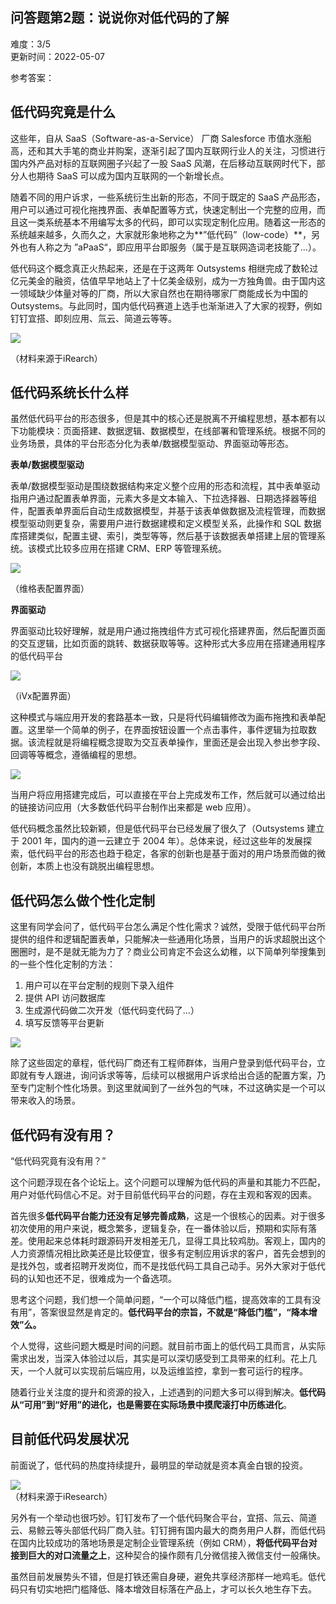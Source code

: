 <div><h2 class="title___3qmX3">&#x95EE;&#x7B54;&#x9898;&#x7B2C;2&#x9898;&#xFF1A;&#x8BF4;&#x8BF4;&#x4F60;&#x5BF9;&#x4F4E;&#x4EE3;&#x7801;&#x7684;&#x4E86;&#x89E3;</h2><div class="secondBox___2B0S4"><div>&#x96BE;&#x5EA6;&#xFF1A;<span>3/5</span></div><span>&#x66F4;&#x65B0;&#x65F6;&#x95F4;&#xFF1A;<!-- -->2022-05-07</span></div><div><p class="answerTitle___1T-fK">&#x53C2;&#x8003;&#x7B54;&#x6848;&#xFF1A;</p></div><div class="markdown-body"><h2>&#x4F4E;&#x4EE3;&#x7801;&#x7A76;&#x7ADF;&#x662F;&#x4EC0;&#x4E48;</h2>
<p>&#x8FD9;&#x4E9B;&#x5E74;&#xFF0C;&#x81EA;&#x4ECE; SaaS&#xFF08;Software-as-a-Service&#xFF09; &#x5382;&#x5546; Salesforce &#x5E02;&#x503C;&#x6C34;&#x6DA8;&#x8239;&#x9AD8;&#xFF0C;&#x8FD8;&#x548C;&#x5176;&#x5927;&#x624B;&#x7B14;&#x7684;&#x5546;&#x4E1A;&#x5E76;&#x8D2D;&#x6848;&#xFF0C;&#x9010;&#x6E10;&#x5F15;&#x8D77;&#x4E86;&#x56FD;&#x5185;&#x4E92;&#x8054;&#x7F51;&#x884C;&#x4E1A;&#x4EBA;&#x7684;&#x5173;&#x6CE8;&#xFF0C;&#x4E60;&#x60EF;&#x8FDB;&#x884C;&#x56FD;&#x5185;&#x5916;&#x4EA7;&#x54C1;&#x5BF9;&#x6807;&#x7684;&#x4E92;&#x8054;&#x7F51;&#x5708;&#x5B50;&#x5174;&#x8D77;&#x4E86;&#x4E00;&#x80A1; SaaS &#x98CE;&#x6F6E;&#xFF0C;&#x5728;&#x540E;&#x79FB;&#x52A8;&#x4E92;&#x8054;&#x7F51;&#x65F6;&#x4EE3;&#x4E0B;&#xFF0C;&#x90E8;&#x5206;&#x4EBA;&#x4E5F;&#x671F;&#x5F85; SaaS &#x53EF;&#x4EE5;&#x6210;&#x4E3A;&#x56FD;&#x5185;&#x4E92;&#x8054;&#x7F51;&#x7684;&#x4E00;&#x4E2A;&#x65B0;&#x589E;&#x957F;&#x70B9;&#x3002;</p>
<p>&#x968F;&#x7740;&#x4E0D;&#x540C;&#x7684;&#x7528;&#x6237;&#x8BC9;&#x6C42;&#xFF0C;&#x4E00;&#x4E9B;&#x7CFB;&#x7EDF;&#x884D;&#x751F;&#x51FA;&#x65B0;&#x7684;&#x5F62;&#x6001;&#xFF0C;&#x4E0D;&#x540C;&#x4E8E;&#x65E2;&#x5B9A;&#x7684; SaaS &#x4EA7;&#x54C1;&#x5F62;&#x6001;&#xFF0C;&#x7528;&#x6237;&#x53EF;&#x4EE5;&#x901A;&#x8FC7;&#x53EF;&#x89C6;&#x5316;&#x62D6;&#x62FD;&#x754C;&#x9762;&#x3001;&#x8868;&#x5355;&#x914D;&#x7F6E;&#x7B49;&#x65B9;&#x5F0F;&#xFF0C;&#x5FEB;&#x901F;&#x5B9A;&#x5236;&#x51FA;&#x4E00;&#x4E2A;&#x5B8C;&#x6574;&#x7684;&#x5E94;&#x7528;&#xFF0C;&#x800C;&#x4E14;&#x8FD9;&#x4E00;&#x7C7B;&#x7CFB;&#x7EDF;&#x57FA;&#x672C;&#x4E0D;&#x7528;&#x7F16;&#x5199;&#x592A;&#x591A;&#x7684;&#x4EE3;&#x7801;&#xFF0C;&#x5373;&#x53EF;&#x4EE5;&#x5B9E;&#x73B0;&#x5B9A;&#x5236;&#x5316;&#x5E94;&#x7528;&#x3002;&#x968F;&#x7740;&#x8FD9;&#x4E00;&#x5F62;&#x6001;&#x7684;&#x7CFB;&#x7EDF;&#x8D8A;&#x6765;&#x8D8A;&#x591A;&#xFF0C;&#x4E45;&#x800C;&#x4E45;&#x4E4B;&#xFF0C;&#x5927;&#x5BB6;&#x5C31;&#x5F62;&#x8C61;&#x5730;&#x79F0;&#x4E4B;&#x4E3A;**&#x201D;&#x4F4E;&#x4EE3;&#x7801;&#x201D;&#xFF08;low-code&#xFF09;**&#xFF0C;&#x53E6;&#x5916;&#x4E5F;&#x6709;&#x4EBA;&#x79F0;&#x4E4B;&#x4E3A; &#x201D;aPaaS&#x201C;&#xFF0C;&#x5373;&#x5E94;&#x7528;&#x5E73;&#x53F0;&#x5373;&#x670D;&#x52A1;&#xFF08;&#x5C5E;&#x4E8E;&#x662F;&#x4E92;&#x8054;&#x7F51;&#x9020;&#x8BCD;&#x8001;&#x6280;&#x80FD;&#x4E86;...&#xFF09;&#x3002;</p>
<p>&#x4F4E;&#x4EE3;&#x7801;&#x8FD9;&#x4E2A;&#x6982;&#x5FF5;&#x771F;&#x6B63;&#x706B;&#x70ED;&#x8D77;&#x6765;&#xFF0C;&#x8FD8;&#x662F;&#x5728;&#x4E8E;&#x8FD9;&#x4E24;&#x5E74; Outsystems &#x76F8;&#x7EE7;&#x5B8C;&#x6210;&#x4E86;&#x6570;&#x8F6E;&#x8FC7;&#x4EBF;&#x5143;&#x7F8E;&#x91D1;&#x7684;&#x878D;&#x8D44;&#xFF0C;&#x4F30;&#x503C;&#x65E9;&#x65E9;&#x5730;&#x7AD9;&#x4E0A;&#x4E86;&#x5341;&#x4EBF;&#x7F8E;&#x91D1;&#x7EA7;&#x522B;&#xFF0C;&#x6210;&#x4E3A;&#x4E00;&#x65B9;&#x72EC;&#x89D2;&#x517D;&#x3002;&#x7531;&#x4E8E;&#x56FD;&#x5185;&#x8FD9;&#x4E00;&#x9886;&#x57DF;&#x7F3A;&#x5C11;&#x4F53;&#x91CF;&#x5BF9;&#x7B49;&#x7684;&#x5382;&#x5546;&#xFF0C;&#x6240;&#x4EE5;&#x5927;&#x5BB6;&#x81EA;&#x7136;&#x4E5F;&#x5728;&#x671F;&#x5F85;&#x54EA;&#x5BB6;&#x5382;&#x5546;&#x80FD;&#x6210;&#x957F;&#x4E3A;&#x4E2D;&#x56FD;&#x7684; Outsystems&#x3002;&#x4E0E;&#x6B64;&#x540C;&#x65F6;&#xFF0C;&#x56FD;&#x5185;&#x4F4E;&#x4EE3;&#x7801;&#x8D5B;&#x9053;&#x4E0A;&#x9009;&#x624B;&#x4E5F;&#x6E10;&#x6E10;&#x8FDB;&#x5165;&#x4E86;&#x5927;&#x5BB6;&#x7684;&#x89C6;&#x91CE;&#xFF0C;&#x4F8B;&#x5982;&#x9489;&#x9489;&#x5B9C;&#x642D;&#x3001;&#x5373;&#x523B;&#x5E94;&#x7528;&#x3001;&#x6C1A;&#x4E91;&#x3001;&#x7B80;&#x9053;&#x4E91;&#x7B49;&#x7B49;&#x3002;</p>
<p></p><div class="ant-image"><img class="ant-image-img" src="https://p9-juejin.byteimg.com/tos-cn-i-k3u1fbpfcp/360a7f2a28cd41ef8855d17aa9894123~tplv-k3u1fbpfcp-watermark.image?"></div><p></p>
<p>&#xFF08;&#x6750;&#x6599;&#x6765;&#x6E90;&#x4E8E;iRearch&#xFF09;</p>
<h2>&#x4F4E;&#x4EE3;&#x7801;&#x7CFB;&#x7EDF;&#x957F;&#x4EC0;&#x4E48;&#x6837;</h2>
<p>&#x867D;&#x7136;&#x4F4E;&#x4EE3;&#x7801;&#x5E73;&#x53F0;&#x7684;&#x5F62;&#x6001;&#x5F88;&#x591A;&#xFF0C;&#x4F46;&#x662F;&#x5176;&#x4E2D;&#x7684;&#x6838;&#x5FC3;&#x8FD8;&#x662F;&#x8131;&#x79BB;&#x4E0D;&#x5F00;&#x7F16;&#x7A0B;&#x601D;&#x60F3;&#xFF0C;&#x57FA;&#x672C;&#x90FD;&#x6709;&#x4EE5;&#x4E0B;&#x529F;&#x80FD;&#x6A21;&#x5757;&#xFF1A;&#x9875;&#x9762;&#x642D;&#x5EFA;&#x3001;&#x6570;&#x636E;&#x903B;&#x8F91;&#x3001;&#x6570;&#x636E;&#x6A21;&#x578B;&#xFF0C;&#x5728;&#x7EBF;&#x90E8;&#x7F72;&#x548C;&#x7BA1;&#x7406;&#x7CFB;&#x7EDF;&#x3002;&#x6839;&#x636E;&#x4E0D;&#x540C;&#x7684;&#x4E1A;&#x52A1;&#x573A;&#x666F;&#xFF0C;&#x5177;&#x4F53;&#x7684;&#x5E73;&#x53F0;&#x5F62;&#x6001;&#x5206;&#x5316;&#x4E3A;&#x8868;&#x5355;/&#x6570;&#x636E;&#x6A21;&#x578B;&#x9A71;&#x52A8;&#x3001;&#x754C;&#x9762;&#x9A71;&#x52A8;&#x7B49;&#x5F62;&#x6001;&#x3002;</p>
<p><strong>&#x8868;&#x5355;/&#x6570;&#x636E;&#x6A21;&#x578B;&#x9A71;&#x52A8;</strong></p>
<p>&#x8868;&#x5355;/&#x6570;&#x636E;&#x6A21;&#x578B;&#x9A71;&#x52A8;&#x662F;&#x56F4;&#x7ED5;&#x6570;&#x636E;&#x7ED3;&#x6784;&#x6765;&#x5B9A;&#x4E49;&#x6574;&#x4E2A;&#x5E94;&#x7528;&#x7684;&#x5F62;&#x6001;&#x548C;&#x6D41;&#x7A0B;&#xFF0C;&#x5176;&#x4E2D;&#x8868;&#x5355;&#x9A71;&#x52A8;&#x6307;&#x7528;&#x6237;&#x901A;&#x8FC7;&#x914D;&#x7F6E;&#x8868;&#x5355;&#x754C;&#x9762;&#xFF0C;&#x5143;&#x7D20;&#x5927;&#x591A;&#x662F;&#x6587;&#x672C;&#x8F93;&#x5165;&#x3001;&#x4E0B;&#x62C9;&#x9009;&#x62E9;&#x5668;&#x3001;&#x65E5;&#x671F;&#x9009;&#x62E9;&#x5668;&#x7B49;&#x7EC4;&#x4EF6;&#xFF0C;&#x914D;&#x7F6E;&#x8868;&#x5355;&#x754C;&#x9762;&#x540E;&#x81EA;&#x52A8;&#x751F;&#x6210;&#x6570;&#x636E;&#x6A21;&#x578B;&#xFF0C;&#x5E76;&#x57FA;&#x4E8E;&#x8BE5;&#x8868;&#x5355;&#x505A;&#x6570;&#x636E;&#x53CA;&#x6D41;&#x7A0B;&#x7BA1;&#x7406;&#xFF0C;&#x800C;&#x6570;&#x636E;&#x6A21;&#x578B;&#x9A71;&#x52A8;&#x5219;&#x66F4;&#x590D;&#x6742;&#xFF0C;&#x9700;&#x8981;&#x7528;&#x6237;&#x8FDB;&#x884C;&#x6570;&#x636E;&#x5EFA;&#x6A21;&#x548C;&#x5B9A;&#x4E49;&#x6A21;&#x578B;&#x5173;&#x7CFB;&#xFF0C;&#x6B64;&#x64CD;&#x4F5C;&#x548C; SQL &#x6570;&#x636E;&#x5E93;&#x642D;&#x5EFA;&#x7C7B;&#x4F3C;&#xFF0C;&#x914D;&#x7F6E;&#x4E3B;&#x952E;&#x3001;&#x7D22;&#x5F15;&#xFF0C;&#x7C7B;&#x578B;&#x7B49;&#x7B49;&#xFF0C;&#x7136;&#x540E;&#x57FA;&#x4E8E;&#x8BE5;&#x6570;&#x636E;&#x8868;&#x5355;&#x642D;&#x5EFA;&#x4E0A;&#x5C42;&#x7684;&#x7BA1;&#x7406;&#x7CFB;&#x7EDF;&#x3002;&#x8BE5;&#x6A21;&#x5F0F;&#x6BD4;&#x8F83;&#x591A;&#x5E94;&#x7528;&#x5728;&#x642D;&#x5EFA; CRM&#x3001;ERP &#x7B49;&#x7BA1;&#x7406;&#x7CFB;&#x7EDF;&#x3002;</p>
<p></p><div class="ant-image"><img class="ant-image-img" src="https://p6-juejin.byteimg.com/tos-cn-i-k3u1fbpfcp/010d21e3fc854903aa3527e45fc9d511~tplv-k3u1fbpfcp-watermark.image?"></div><p></p>
<p>&#xFF08;&#x7EF4;&#x683C;&#x8868;&#x914D;&#x7F6E;&#x754C;&#x9762;&#xFF09;</p>
<p><strong>&#x754C;&#x9762;&#x9A71;&#x52A8;</strong></p>
<p>&#x754C;&#x9762;&#x9A71;&#x52A8;&#x6BD4;&#x8F83;&#x597D;&#x7406;&#x89E3;&#xFF0C;&#x5C31;&#x662F;&#x7528;&#x6237;&#x901A;&#x8FC7;&#x62D6;&#x62FD;&#x7EC4;&#x4EF6;&#x65B9;&#x5F0F;&#x53EF;&#x89C6;&#x5316;&#x642D;&#x5EFA;&#x754C;&#x9762;&#xFF0C;&#x7136;&#x540E;&#x914D;&#x7F6E;&#x9875;&#x9762;&#x7684;&#x4EA4;&#x4E92;&#x903B;&#x8F91;&#xFF0C;&#x6BD4;&#x5982;&#x9875;&#x9762;&#x7684;&#x8DF3;&#x8F6C;&#x3001;&#x6570;&#x636E;&#x83B7;&#x53D6;&#x7B49;&#x7B49;&#x3002;&#x8FD9;&#x79CD;&#x5F62;&#x5F0F;&#x5927;&#x591A;&#x5E94;&#x7528;&#x5728;&#x642D;&#x5EFA;&#x901A;&#x7528;&#x7A0B;&#x5E8F;&#x7684;&#x4F4E;&#x4EE3;&#x7801;&#x5E73;&#x53F0;</p>
<p></p><div class="ant-image"><img class="ant-image-img" src="https://p3-juejin.byteimg.com/tos-cn-i-k3u1fbpfcp/d454333bf63b48fcb7ee73c722cdc9f6~tplv-k3u1fbpfcp-watermark.image?"></div><p></p>
<p>&#xFF08;iVx&#x914D;&#x7F6E;&#x754C;&#x9762;&#xFF09;</p>
<p>&#x8FD9;&#x79CD;&#x6A21;&#x5F0F;&#x4E0E;&#x7AEF;&#x5E94;&#x7528;&#x5F00;&#x53D1;&#x7684;&#x5957;&#x8DEF;&#x57FA;&#x672C;&#x4E00;&#x81F4;&#xFF0C;&#x53EA;&#x662F;&#x5C06;&#x4EE3;&#x7801;&#x7F16;&#x8F91;&#x4FEE;&#x6539;&#x4E3A;&#x753B;&#x5E03;&#x62D6;&#x62FD;&#x548C;&#x8868;&#x5355;&#x914D;&#x7F6E;&#x3002;&#x8FD9;&#x91CC;&#x4E3E;&#x4E00;&#x4E2A;&#x7B80;&#x5355;&#x7684;&#x4F8B;&#x5B50;&#xFF0C;&#x5728;&#x754C;&#x9762;&#x6309;&#x94AE;&#x8BBE;&#x7F6E;&#x4E00;&#x4E2A;&#x70B9;&#x51FB;&#x4E8B;&#x4EF6;&#xFF0C;&#x4E8B;&#x4EF6;&#x903B;&#x8F91;&#x4E3A;&#x62C9;&#x53D6;&#x6570;&#x636E;&#x3002;&#x8BE5;&#x6D41;&#x7A0B;&#x5C31;&#x662F;&#x5C06;&#x7F16;&#x7A0B;&#x6982;&#x5FF5;&#x63D0;&#x53D6;&#x4E3A;&#x4EA4;&#x4E92;&#x8868;&#x5355;&#x64CD;&#x4F5C;&#xFF0C;&#x91CC;&#x9762;&#x8FD8;&#x662F;&#x4F1A;&#x51FA;&#x73B0;&#x5165;&#x53C2;&#x51FA;&#x53C2;&#x5B57;&#x6BB5;&#x3001;&#x56DE;&#x8C03;&#x7B49;&#x7B49;&#x6982;&#x5FF5;&#xFF0C;&#x9075;&#x5FAA;&#x7F16;&#x7A0B;&#x7684;&#x601D;&#x60F3;&#x3002;</p>
<p></p><div class="ant-image"><img class="ant-image-img" src="https://p3-juejin.byteimg.com/tos-cn-i-k3u1fbpfcp/55583fbf9fd047679293dc8ba39eb191~tplv-k3u1fbpfcp-watermark.image?"></div><p></p>
<p>&#x5F53;&#x7528;&#x6237;&#x5C06;&#x5E94;&#x7528;&#x642D;&#x5EFA;&#x5B8C;&#x6210;&#x540E;&#xFF0C;&#x53EF;&#x4EE5;&#x76F4;&#x63A5;&#x5728;&#x5E73;&#x53F0;&#x4E0A;&#x5B8C;&#x6210;&#x53D1;&#x5E03;&#x5DE5;&#x4F5C;&#xFF0C;&#x7136;&#x540E;&#x5C31;&#x53EF;&#x4EE5;&#x901A;&#x8FC7;&#x7ED9;&#x51FA;&#x7684;&#x94FE;&#x63A5;&#x8BBF;&#x95EE;&#x5E94;&#x7528;&#xFF08;&#x5927;&#x591A;&#x6570;&#x4F4E;&#x4EE3;&#x7801;&#x5E73;&#x53F0;&#x5236;&#x4F5C;&#x51FA;&#x6765;&#x90FD;&#x662F; web &#x5E94;&#x7528;&#xFF09;&#x3002;</p>
<p>&#x4F4E;&#x4EE3;&#x7801;&#x6982;&#x5FF5;&#x867D;&#x7136;&#x6BD4;&#x8F83;&#x65B0;&#x9896;&#xFF0C;&#x4F46;&#x662F;&#x4F4E;&#x4EE3;&#x7801;&#x5E73;&#x53F0;&#x5DF2;&#x7ECF;&#x53D1;&#x5C55;&#x4E86;&#x5F88;&#x4E45;&#x4E86;&#xFF08;Outsystems &#x5EFA;&#x7ACB;&#x4E8E; 2001 &#x5E74;&#xFF0C;&#x56FD;&#x5185;&#x7684;&#x9053;&#x4E00;&#x4E91;&#x5EFA;&#x7ACB;&#x4E8E; 2004 &#x5E74;&#xFF09;&#x3002;&#x603B;&#x4F53;&#x6765;&#x8BF4;&#xFF0C;&#x7ECF;&#x8FC7;&#x8FD9;&#x4E9B;&#x5E74;&#x7684;&#x53D1;&#x5C55;&#x63A2;&#x7D22;&#xFF0C;&#x4F4E;&#x4EE3;&#x7801;&#x5E73;&#x53F0;&#x7684;&#x5F62;&#x6001;&#x4E5F;&#x8D8B;&#x4E8E;&#x7A33;&#x5B9A;&#xFF0C;&#x5404;&#x5BB6;&#x7684;&#x521B;&#x65B0;&#x4E5F;&#x662F;&#x57FA;&#x4E8E;&#x9762;&#x5BF9;&#x7684;&#x7528;&#x6237;&#x573A;&#x666F;&#x800C;&#x505A;&#x7684;&#x5FAE;&#x521B;&#x65B0;&#xFF0C;&#x672C;&#x8D28;&#x4E0A;&#x4E5F;&#x6CA1;&#x6709;&#x8DF3;&#x8131;&#x51FA;&#x7F16;&#x7A0B;&#x601D;&#x60F3;&#x3002;</p>
<h2>&#x4F4E;&#x4EE3;&#x7801;&#x600E;&#x4E48;&#x505A;&#x4E2A;&#x6027;&#x5316;&#x5B9A;&#x5236;</h2>
<p>&#x8FD9;&#x91CC;&#x6709;&#x540C;&#x5B66;&#x4F1A;&#x95EE;&#x4E86;&#xFF0C;&#x4F4E;&#x4EE3;&#x7801;&#x5E73;&#x53F0;&#x600E;&#x4E48;&#x6EE1;&#x8DB3;&#x4E2A;&#x6027;&#x5316;&#x9700;&#x6C42;&#xFF1F;&#x8BDA;&#x7136;&#xFF0C;&#x53D7;&#x9650;&#x4E8E;&#x4F4E;&#x4EE3;&#x7801;&#x5E73;&#x53F0;&#x6240;&#x63D0;&#x4F9B;&#x7684;&#x7EC4;&#x4EF6;&#x548C;&#x903B;&#x8F91;&#x914D;&#x7F6E;&#x8868;&#x5355;&#xFF0C;&#x53EA;&#x80FD;&#x89E3;&#x51B3;&#x4E00;&#x4E9B;&#x901A;&#x7528;&#x5316;&#x573A;&#x666F;&#xFF0C;&#x5F53;&#x7528;&#x6237;&#x7684;&#x8BC9;&#x6C42;&#x8D85;&#x8131;&#x51FA;&#x8FD9;&#x4E2A;&#x5708;&#x5708;&#x65F6;&#xFF0C;&#x662F;&#x4E0D;&#x662F;&#x5C31;&#x65E0;&#x80FD;&#x4E3A;&#x529B;&#x4E86;&#xFF1F;&#x5546;&#x4E1A;&#x516C;&#x53F8;&#x80AF;&#x5B9A;&#x4E0D;&#x4F1A;&#x8FD9;&#x4E48;&#x5E7C;&#x7A1A;&#xFF0C;&#x4EE5;&#x4E0B;&#x7B80;&#x5355;&#x5217;&#x4E3E;&#x641C;&#x96C6;&#x5230;&#x7684;&#x4E00;&#x4E9B;&#x4E2A;&#x6027;&#x5316;&#x5B9A;&#x5236;&#x7684;&#x65B9;&#x6CD5;&#xFF1A;</p>
<ol>
<li>&#x7528;&#x6237;&#x53EF;&#x4EE5;&#x5728;&#x5E73;&#x53F0;&#x5B9A;&#x5236;&#x7684;&#x89C4;&#x5219;&#x4E0B;&#x5F55;&#x5165;&#x7EC4;&#x4EF6;</li>
<li>&#x63D0;&#x4F9B; API &#x8BBF;&#x95EE;&#x6570;&#x636E;&#x5E93;</li>
<li>&#x751F;&#x6210;&#x6E90;&#x4EE3;&#x7801;&#x505A;&#x4E8C;&#x6B21;&#x5F00;&#x53D1;&#xFF08;&#x4F4E;&#x4EE3;&#x7801;&#x53D8;&#x4EE3;&#x7801;&#x4E86;...&#xFF09;</li>
<li>&#x586B;&#x5199;&#x53CD;&#x9988;&#x7B49;&#x5E73;&#x53F0;&#x66F4;&#x65B0;</li>
</ol>
<p></p><div class="ant-image"><img class="ant-image-img" src="https://p1-juejin.byteimg.com/tos-cn-i-k3u1fbpfcp/f5a37e4a16d64143b5e51ebdfd63ecc6~tplv-k3u1fbpfcp-watermark.image?"></div><p></p>
<p>&#x9664;&#x4E86;&#x8FD9;&#x4E9B;&#x56FA;&#x5B9A;&#x7684;&#x7AE0;&#x7A0B;&#xFF0C;&#x4F4E;&#x4EE3;&#x7801;&#x5382;&#x5546;&#x8FD8;&#x6709;&#x5DE5;&#x7A0B;&#x5E08;&#x7FA4;&#x4F53;&#xFF0C;&#x5F53;&#x7528;&#x6237;&#x767B;&#x5F55;&#x5230;&#x4F4E;&#x4EE3;&#x7801;&#x5E73;&#x53F0;&#xFF0C;&#x7ACB;&#x5373;&#x5C31;&#x6709;&#x4E13;&#x4EBA;&#x8DDF;&#x8FDB;&#xFF0C;&#x8BE2;&#x95EE;&#x8BC9;&#x6C42;&#x7B49;&#x7B49;&#xFF0C;&#x540E;&#x7EED;&#x53EF;&#x4EE5;&#x6839;&#x636E;&#x7528;&#x6237;&#x8BC9;&#x6C42;&#x7ED9;&#x51FA;&#x5408;&#x9002;&#x7684;&#x914D;&#x7F6E;&#x65B9;&#x6848;&#xFF0C;&#x4E43;&#x81F3;&#x4E13;&#x95E8;&#x5B9A;&#x5236;&#x4E2A;&#x6027;&#x5316;&#x573A;&#x666F;&#x3002;&#x5230;&#x8FD9;&#x91CC;&#x5C31;&#x95FB;&#x5230;&#x4E86;&#x4E00;&#x4E1D;&#x5916;&#x5305;&#x7684;&#x6C14;&#x5473;&#xFF0C;&#x4E0D;&#x8FC7;&#x8FD9;&#x786E;&#x5B9E;&#x662F;&#x4E00;&#x4E2A;&#x53EF;&#x4EE5;&#x5E26;&#x6765;&#x6536;&#x5165;&#x7684;&#x573A;&#x666F;&#x3002;</p>
<h2>&#x4F4E;&#x4EE3;&#x7801;&#x6709;&#x6CA1;&#x6709;&#x7528;&#xFF1F;</h2>
<p>&#x201C;&#x4F4E;&#x4EE3;&#x7801;&#x7A76;&#x7ADF;&#x6709;&#x6CA1;&#x6709;&#x7528;&#xFF1F;&#x201D;</p>
<p>&#x8FD9;&#x4E2A;&#x95EE;&#x9898;&#x6D6E;&#x73B0;&#x5728;&#x5404;&#x4E2A;&#x8BBA;&#x575B;&#x4E0A;&#x3002;&#x8FD9;&#x4E2A;&#x95EE;&#x9898;&#x53EF;&#x4EE5;&#x7406;&#x89E3;&#x4E3A;&#x4F4E;&#x4EE3;&#x7801;&#x7684;&#x58F0;&#x91CF;&#x548C;&#x5176;&#x80FD;&#x529B;&#x4E0D;&#x5339;&#x914D;&#xFF0C;&#x7528;&#x6237;&#x5BF9;&#x4F4E;&#x4EE3;&#x7801;&#x4FE1;&#x5FC3;&#x4E0D;&#x8DB3;&#x3002;&#x5BF9;&#x4E8E;&#x76EE;&#x524D;&#x4F4E;&#x4EE3;&#x7801;&#x5E73;&#x53F0;&#x7684;&#x95EE;&#x9898;&#xFF0C;&#x5B58;&#x5728;&#x4E3B;&#x89C2;&#x548C;&#x5BA2;&#x89C2;&#x7684;&#x56E0;&#x7D20;&#x3002;</p>
<p>&#x9996;&#x5148;&#x5F88;&#x591A;<strong>&#x4F4E;&#x4EE3;&#x7801;&#x5E73;&#x53F0;&#x80FD;&#x529B;&#x8FD8;&#x6CA1;&#x6709;&#x8DB3;&#x591F;&#x5B8C;&#x5584;&#x6210;&#x719F;</strong>&#xFF0C;&#x8FD9;&#x662F;&#x4E00;&#x4E2A;&#x5F88;&#x6838;&#x5FC3;&#x7684;&#x56E0;&#x7D20;&#x3002;&#x5BF9;&#x4E8E;&#x5F88;&#x591A;&#x521D;&#x6B21;&#x4F7F;&#x7528;&#x7684;&#x7528;&#x6237;&#x6765;&#x8BF4;&#xFF0C;&#x6982;&#x5FF5;&#x7E41;&#x591A;&#xFF0C;&#x903B;&#x8F91;&#x590D;&#x6742;&#xFF0C;&#x5728;&#x4E00;&#x756A;&#x4F53;&#x9A8C;&#x4EE5;&#x540E;&#xFF0C;&#x9884;&#x671F;&#x548C;&#x5B9E;&#x9645;&#x6709;&#x843D;&#x5DEE;&#x3002;&#x4F7F;&#x7528;&#x8D77;&#x6765;&#x603B;&#x4F53;&#x8017;&#x65F6;&#x8DDF;&#x6E90;&#x7801;&#x5F00;&#x53D1;&#x76F8;&#x5DEE;&#x65E0;&#x51E0;&#xFF0C;&#x663E;&#x5F97;&#x5DE5;&#x5177;&#x6BD4;&#x8F83;&#x9E21;&#x808B;&#x3002;&#x5BA2;&#x89C2;&#x4E0A;&#xFF0C;&#x56FD;&#x5185;&#x7684;&#x4EBA;&#x529B;&#x8D44;&#x6E90;&#x60C5;&#x51B5;&#x76F8;&#x6BD4;&#x6B27;&#x7F8E;&#x8FD8;&#x662F;&#x6BD4;&#x8F83;&#x4FBF;&#x5B9C;&#xFF0C;&#x5F88;&#x591A;&#x6709;&#x5B9A;&#x5236;&#x5E94;&#x7528;&#x8BC9;&#x6C42;&#x7684;&#x5BA2;&#x6237;&#xFF0C;&#x9996;&#x5148;&#x4F1A;&#x60F3;&#x5230;&#x7684;&#x662F;&#x627E;&#x5916;&#x5305;&#xFF0C;&#x6216;&#x8005;&#x62DB;&#x8058;&#x5F00;&#x53D1;&#x5C97;&#x4F4D;&#xFF0C;&#x800C;&#x4E0D;&#x662F;&#x627E;&#x4F4E;&#x4EE3;&#x7801;&#x5DE5;&#x5177;&#x81EA;&#x5DF1;&#x52A8;&#x624B;&#x3002;&#x53E6;&#x5916;&#x5927;&#x5BB6;&#x5BF9;&#x4E8E;&#x4F4E;&#x4EE3;&#x7801;&#x7684;&#x8BA4;&#x77E5;&#x4E5F;&#x8FD8;&#x4E0D;&#x8DB3;&#xFF0C;&#x5F88;&#x96BE;&#x6210;&#x4E3A;&#x4E00;&#x4E2A;&#x5907;&#x9009;&#x9879;&#x3002;</p>
<p>&#x601D;&#x8003;&#x8FD9;&#x4E2A;&#x95EE;&#x9898;&#xFF0C;&#x6211;&#x4EEC;&#x60F3;&#x4E00;&#x4E2A;&#x7B80;&#x5355;&#x95EE;&#x9898;&#xFF0C;&#x201C;&#x4E00;&#x4E2A;&#x53EF;&#x4EE5;&#x964D;&#x4F4E;&#x95E8;&#x69DB;&#xFF0C;&#x63D0;&#x9AD8;&#x6548;&#x7387;&#x7684;&#x5DE5;&#x5177;&#x6709;&#x6CA1;&#x6709;&#x7528;&#x201D;&#xFF0C;&#x7B54;&#x6848;&#x5F88;&#x663E;&#x7136;&#x662F;&#x80AF;&#x5B9A;&#x7684;&#x3002;<strong>&#x4F4E;&#x4EE3;&#x7801;&#x5E73;&#x53F0;&#x7684;&#x5B97;&#x65E8;&#xFF0C;&#x4E0D;&#x5C31;&#x662F;&#x201C;&#x964D;&#x4F4E;&#x95E8;&#x69DB;&#x201D;&#xFF0C;&#x201C;&#x964D;&#x672C;&#x589E;&#x6548;&#x201D;&#x4E48;&#x3002;</strong></p>
<p>&#x4E2A;&#x4EBA;&#x89C9;&#x5F97;&#xFF0C;&#x8FD9;&#x4E9B;&#x95EE;&#x9898;&#x5927;&#x6982;&#x662F;&#x65F6;&#x95F4;&#x7684;&#x95EE;&#x9898;&#x3002;&#x5C31;&#x76EE;&#x524D;&#x5E02;&#x9762;&#x4E0A;&#x7684;&#x4F4E;&#x4EE3;&#x7801;&#x5DE5;&#x5177;&#x800C;&#x8A00;&#xFF0C;&#x4ECE;&#x5B9E;&#x9645;&#x9700;&#x6C42;&#x51FA;&#x53D1;&#xFF0C;&#x5F53;&#x6DF1;&#x5165;&#x4F53;&#x9A8C;&#x8FC7;&#x4EE5;&#x540E;&#xFF0C;&#x5176;&#x5B9E;&#x662F;&#x53EF;&#x4EE5;&#x6DF1;&#x5207;&#x611F;&#x53D7;&#x5230;&#x5DE5;&#x5177;&#x5E26;&#x6765;&#x7684;&#x7EA2;&#x5229;&#x3002;&#x82B1;&#x4E0A;&#x51E0;&#x5929;&#xFF0C;&#x4E00;&#x4E2A;&#x4EBA;&#x5C31;&#x53EF;&#x4EE5;&#x5B9E;&#x73B0;&#x524D;&#x540E;&#x7AEF;&#x5E94;&#x7528;&#xFF0C;&#x4EE5;&#x53CA;&#x8FD0;&#x7EF4;&#x76D1;&#x63A7;&#xFF0C;&#x62FF;&#x5230;&#x4E00;&#x5957;&#x53EF;&#x8FD0;&#x884C;&#x7684;&#x7A0B;&#x5E8F;&#x3002;</p>
<p>&#x968F;&#x7740;&#x884C;&#x4E1A;&#x5173;&#x6CE8;&#x5EA6;&#x7684;&#x63D0;&#x5347;&#x548C;&#x8D44;&#x6E90;&#x7684;&#x6295;&#x5165;&#xFF0C;&#x4E0A;&#x8FF0;&#x9047;&#x5230;&#x7684;&#x95EE;&#x9898;&#x5927;&#x591A;&#x53EF;&#x4EE5;&#x5F97;&#x5230;&#x89E3;&#x51B3;&#x3002;<strong>&#x4F4E;&#x4EE3;&#x7801;&#x4ECE;&#x201C;&#x53EF;&#x7528;&#x201D;&#x5230;&#x201C;&#x597D;&#x7528;&#x201D;&#x7684;&#x8FDB;&#x5316;&#xFF0C;&#x4E5F;&#x662F;&#x9700;&#x8981;&#x5728;&#x5B9E;&#x9645;&#x573A;&#x666F;&#x4E2D;&#x6478;&#x722C;&#x6EDA;&#x6253;&#x4E2D;&#x5386;&#x7EC3;&#x8FDB;&#x5316;</strong>&#x3002;</p>
<h2>&#x76EE;&#x524D;&#x4F4E;&#x4EE3;&#x7801;&#x53D1;&#x5C55;&#x72B6;&#x51B5;</h2>
<p>&#x524D;&#x9762;&#x8BF4;&#x4E86;&#xFF0C;&#x4F4E;&#x4EE3;&#x7801;&#x7684;&#x70ED;&#x5EA6;&#x6301;&#x7EED;&#x63D0;&#x5347;&#xFF0C;&#x6700;&#x660E;&#x663E;&#x7684;&#x4E3E;&#x52A8;&#x5C31;&#x662F;&#x8D44;&#x672C;&#x771F;&#x91D1;&#x767D;&#x94F6;&#x7684;&#x6295;&#x8D44;&#x3002;</p>
<p></p><div class="ant-image"><img class="ant-image-img" src="https://p3-juejin.byteimg.com/tos-cn-i-k3u1fbpfcp/883a238b0b344f319ab2917ace625167~tplv-k3u1fbpfcp-watermark.image?"></div>
&#xFF08;&#x6750;&#x6599;&#x6765;&#x6E90;&#x4E8E;iResearch&#xFF09;<p></p>
<p>&#x53E6;&#x5916;&#x6709;&#x4E00;&#x4E2A;&#x4E3E;&#x52A8;&#x4E5F;&#x5F88;&#x5DE7;&#x5999;&#x3002;&#x9489;&#x9489;&#x53D1;&#x5E03;&#x4E86;&#x4E00;&#x4E2A;&#x4F4E;&#x4EE3;&#x7801;&#x805A;&#x5408;&#x5E73;&#x53F0;&#xFF0C;&#x5B9C;&#x642D;&#x3001;&#x6C1A;&#x4E91;&#x3001;&#x7B80;&#x9053;&#x4E91;&#x3001;&#x6613;&#x9CB8;&#x4E91;&#x7B49;&#x5934;&#x90E8;&#x4F4E;&#x4EE3;&#x7801;&#x5382;&#x5546;&#x5165;&#x9A7B;&#x3002;&#x9489;&#x9489;&#x62E5;&#x6709;&#x56FD;&#x5185;&#x6700;&#x5927;&#x7684;&#x5546;&#x52A1;&#x7528;&#x6237;&#x4EBA;&#x7FA4;&#xFF0C;&#x800C;&#x4F4E;&#x4EE3;&#x7801;&#x5728;&#x56FD;&#x5185;&#x6BD4;&#x8F83;&#x6210;&#x529F;&#x7684;&#x843D;&#x5730;&#x573A;&#x666F;&#x662F;&#x5B9A;&#x5236;&#x4F01;&#x4E1A;&#x7BA1;&#x7406;&#x7CFB;&#x7EDF;&#xFF08;&#x4F8B;&#x5982; CRM&#xFF09;&#xFF0C;<strong>&#x5C06;&#x4F4E;&#x4EE3;&#x7801;&#x5E73;&#x53F0;&#x5BF9;&#x63A5;&#x5230;&#x5DE8;&#x5927;&#x7684;&#x5BF9;&#x53E3;&#x6D41;&#x91CF;&#x4E4B;&#x4E0A;</strong>&#xFF0C;&#x8FD9;&#x79CD;&#x5951;&#x5408;&#x7684;&#x64CD;&#x4F5C;&#x9887;&#x6709;&#x51E0;&#x5206;&#x5FAE;&#x4FE1;&#x63A5;&#x5165;&#x5FAE;&#x4FE1;&#x652F;&#x4ED8;&#x4E00;&#x822C;&#x75DB;&#x5FEB;&#x3002;</p>
<p>&#x867D;&#x7136;&#x76EE;&#x524D;&#x53D1;&#x5C55;&#x52BF;&#x5934;&#x4E0D;&#x9519;&#xFF0C;&#x4F46;&#x662F;&#x6253;&#x94C1;&#x8FD8;&#x9700;&#x81EA;&#x8EAB;&#x786C;&#xFF0C;&#x907F;&#x514D;&#x5171;&#x4EAB;&#x7ECF;&#x6D4E;&#x90A3;&#x6837;&#x4E00;&#x5730;&#x9E21;&#x6BDB;&#x3002;&#x4F4E;&#x4EE3;&#x7801;&#x53EA;&#x6709;&#x5207;&#x5B9E;&#x5730;&#x628A;&#x95E8;&#x69DB;&#x964D;&#x4F4E;&#x3001;&#x964D;&#x672C;&#x589E;&#x6548;&#x76EE;&#x6807;&#x843D;&#x5728;&#x4EA7;&#x54C1;&#x4E0A;&#xFF0C;&#x624D;&#x53EF;&#x4EE5;&#x957F;&#x4E45;&#x5730;&#x751F;&#x5B58;&#x4E0B;&#x53BB;&#x3002;</p></div><div style="margin-top:20px"></div></div>